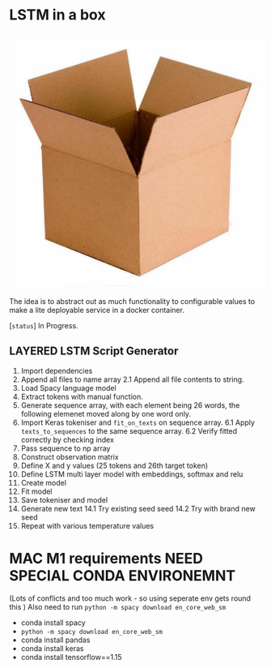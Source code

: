 # LSTM in a box

  
![](archive/box.png)


The idea is to abstract out as much functionality to configurable values to make a lite deployable service in a docker container. 

[`status`] In Progress.


## LAYERED LSTM Script Generator
  
1. Import dependencies
2. Append all files to name array
    2.1 Append all file contents to string.
3. Load Spacy language model 
4. Extract tokens with manual function.  
5. Generate sequence array, with each element being 26 words, the following elemenet moved along by one word only. 
6. Import Keras tokeniser and `fit_on_texts` on sequence array. 
    6.1 Apply `texts_to_sequences` to the same sequence array.
    6.2 Verify fitted correctly by checking index 
7. Pass sequence to np array 
8. Construct observation matrix 
9. Define X and y values (25 tokens and 26th target token)
10. Define LSTM multi layer model with embeddings, softmax and relu 
11. Create model 
12. Fit model 
13. Save tokeniser and model
14. Generate new text
    14.1 Try existing seed seed
    14.2 Try with brand new seed
15. Repeat with various temperature values





# MAC M1 requirements NEED SPECIAL CONDA ENVIRONEMNT 


(Lots of conflicts and too much work - so using seperate env gets round this )
Also need to run `python -m spacy download en_core_web_sm`

- conda install spacy
- `python -m spacy download en_core_web_sm`
- conda install pandas 
- conda install keras
- conda install tensorflow==1.15
